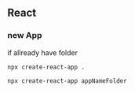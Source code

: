 ## React

### new App<br>

if allready have folder
```
npx create-react-app .
```

```npx create-react-app appNameFolder``` <br>
